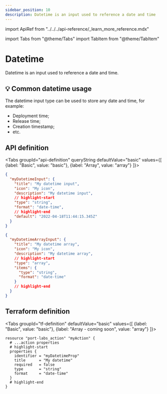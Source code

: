```yaml
---
sidebar_position: 10
description: Datetime is an input used to reference a date and time
---
```


import ApiRef from "../../../api-reference/\_learn_more_reference.mdx"

import Tabs from "@theme/Tabs"
import TabItem from "@theme/TabItem"

# Datetime

Datetime is an input used to reference a date and time.

## 💡 Common datetime usage

The datetime input type can be used to store any date and time, for example:

- Deployment time;
- Release time;
- Creation timestamp;
- etc.

## API definition

<Tabs groupId="api-definition" queryString defaultValue="basic" values={[
{label: "Basic", value: "basic"},
{label: "Array", value: "array"}
]}>

<TabItem value="basic">

```json showLineNumbers
{
  "myDatetimeInput": {
    "title": "My datetime input",
    "icon": "My icon",
    "description": "My datetime input",
    // highlight-start
    "type": "string",
    "format": "date-time",
    // highlight-end
    "default": "2022-04-18T11:44:15.345Z"
  }
}
```

</TabItem>
<TabItem value="array">

```json showLineNumbers
{
  "myDatetimeArrayInput": {
    "title": "My datetime array",
    "icon": "My icon",
    "description": "My datetime array",
    // highlight-start
    "type": "array",
    "items": {
      "type": "string",
      "format": "date-time"
    }
    // highlight-end
  }
}
```

</TabItem>
</Tabs>

<ApiRef />

## Terraform definition

<Tabs groupId="tf-definition" defaultValue="basic" values={[
{label: "Basic", value: "basic"},
{label: "Array - coming soon", value: "array"}
]}>

<TabItem value="basic">

```hcl showLineNumbers
resource "port-labs_action" "myAction" {
  # ...action properties
  # highlight-start
  properties {
    identifier = "myDatetimeProp"
    title      = "My datetime"
    required   = false
    type       = "string"
    format     = "date-time"
  }
  # highlight-end
}
```

</TabItem>
</Tabs>
